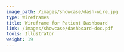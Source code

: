 ```yaml
---
image_path: /images/showcase/dash-wire.jpg
type: Wireframes
title: Wireframe for Patient Dashboard
link: /images/showcase/dashboard-doc.pdf
tools: Illustrator
weight: 19
---
```

